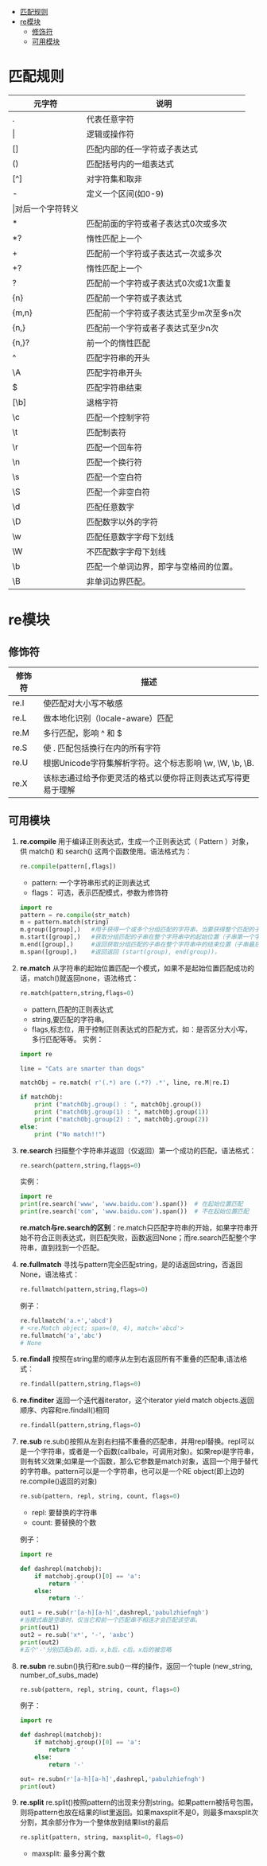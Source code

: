 <!-- TOC -->

- [匹配规则](#匹配规则)
- [re模块](#re模块)
    - [修饰符](#修饰符)
    - [可用模块](#可用模块)

<!-- /TOC -->

# 匹配规则

|元字符|说明|
|--|--|
|.|代表任意字符|
|\||逻辑或操作符|
|[]|匹配内部的任一字符或子表达式|
|()|匹配括号内的一组表达式|
|[^]|对字符集和取非|
|-|定义一个区间(如0-9)|
|\\|对后一个字符转义|
|*|匹配前面的字符或者子表达式0次或多次|
|*?|惰性匹配上一个|
|+|匹配前一个字符或子表达式一次或多次|
|+?|惰性匹配上一个|
|?|匹配前一个字符或子表达式0次或1次重复|
|{n}|匹配前一个字符或子表达式|
|{m,n}|匹配前一个字符或子表达式至少m次至多n次|
|{n,}|匹配前一个字符或者子表达式至少n次|
|{n,}?|前一个的惰性匹配|
|^|匹配字符串的开头|
|\A|匹配字符串开头|
|$|匹配字符串结束|
|[\b]|退格字符|
|\c|匹配一个控制字符|
|\t|匹配制表符|
|\r|匹配一个回车符|
|\n|匹配一个换行符|
|\s|匹配一个空白符|
|\S|匹配一个非空白符|
|\d|匹配任意数字|
|\D|匹配数字以外的字符|
|\w|匹配任意数字字母下划线|
|\W|不匹配数字字母下划线|
|\b|匹配一个单词边界，即字与空格间的位置。|
|\B|非单词边界匹配。|

# re模块

## 修饰符

|修饰符|描述|
|--|--|
|re.I|使匹配对大小写不敏感|
|re.L|做本地化识别（locale-aware）匹配|
|re.M|多行匹配，影响 ^ 和 $|
|re.S|使 . 匹配包括换行在内的所有字符|
|re.U|根据Unicode字符集解析字符。这个标志影响 \w, \W, \b, \B.|
|re.X|该标志通过给予你更灵活的格式以便你将正则表达式写得更易于理解

## 可用模块

1. **re.compile**
    用于编译正则表达式，生成一个正则表达式（ Pattern ）对象，供 match() 和 search() 这两个函数使用。语法格式为：

    ```python
    re.compile(pattern[,flags])
    ```

    - pattern: 一个字符串形式的正则表达式
    - flags： 可选，表示匹配模式，参数为修饰符
    ```python
    import re
    pattern = re.compile(str_match)
    m = pattern.match(string)
    m.group([group],)   #用于获得一个或多个分组匹配的字符串，当要获得整个匹配的子串时，可直接使用 group() 或 group(0)；
    m.start([group],)   #获取分组匹配的子串在整个字符串中的起始位置（子串第一个字符的索引），参数默认值为 0；
    m.end([group],)     #返回获取分组匹配的子串在整个字符串中的结束位置（子串最后一个字符的索引+1），参数默认值为 0；
    m.span([group],)    #返回返回 (start(group), end(group))。
    ```
2. **re.match**
    从字符串的起始位置匹配一个模式，如果不是起始位置匹配成功的话，match()就返回none，语法格式：
    ```python
    re.match(pattern,string,flags=0)
    ```
    - pattern,匹配的正则表达式
    - string,要匹配的字符串。
    - flags,标志位，用于控制正则表达式的匹配方式，如：是否区分大小写，多行匹配等等。
    实例：
    ```python {cmd}
    import re

    line = "Cats are smarter than dogs"

    matchObj = re.match( r'(.*) are (.*?) .*', line, re.M|re.I)

    if matchObj:
        print ("matchObj.group() : ", matchObj.group())
        print ("matchObj.group(1) : ", matchObj.group(1))
        print ("matchObj.group(2) : ", matchObj.group(2))
    else:
        print ("No match!!")
    ```
3. **re.search**
    扫描整个字符串并返回（仅返回）第一个成功的匹配，语法格式：
    ```python
    re.search(pattern,string,flaggs=0)
    ```
    实例：
    ```python {cmd}
    import re
    print(re.search('www', 'www.baidu.com').span())  # 在起始位置匹配
    print(re.search('com', 'www.baidu.com').span())  # 不在起始位置匹配
    ```
    **re.match与re.search的区别**：re.match只匹配字符串的开始，如果字符串开始不符合正则表达式，则匹配失败，函数返回None；而re.search匹配整个字符串，直到找到一个匹配。

4. **re.fullmatch**
    寻找与pattern完全匹配string，是的话返回string，否返回None，语法格式：
    ```python
    re.fullmatch(pattern,string,flags=0)
    ```
    例子：
    ```python
    re.fullmatch('a.+','abcd')
    # <re.Match object; span=(0, 4), match='abcd'>
    re.fullmatch('a','abc')
    # None
    ```
5. **re.findall**
    按照在string里的顺序从左到右返回所有不重叠的匹配串,语法格式：
    ```python
    re.findall(pattern,string,flags=0)
    ```
6. **re.finditer**
    返回一个迭代器iterator，这个iterator yield match objects.返回顺序、内容和re.findall()相同
    ```python
    re.findall(pattern,string,flags=0)
    ```
7. **re.sub**
    re.sub()按照从左到右扫描不重叠的匹配串，并用repl替换。repl可以是一个字符串，或者是一个函数(callbale，可调用对象)。如果repl是字符串，则有转义效果;如果是一个函数，那么它参数是match对象，返回一个用于替代的字符串。pattern可以是一个字符串，也可以是一个RE object(即上边的re.compile()返回的对象) 
    ```python
    re.sub(pattern, repl, string, count, flags=0)
    ```
    - repl: 要替换的字符串
    - count: 要替换的个数

    例子：
    ```python {cmd}
    import re

    def dashrepl(matchobj):
        if matchobj.group()[0] == 'a':
            return ' '
        else:
            return '-'

    out1 = re.sub(r'[a-h][a-h]',dashrepl,'pabulzhiefngh')
    #当模式串是空串时，仅当它和前一个匹配串不相连才会匹配该空串。
    print(out1)
    out2 = re.sub('x*', '-', 'axbc')
    print(out2)  
    #五个'-'分别匹配a前，a后，x,b后，c后。x后的被忽略
    ```
8. **re.subn**
    re.subn()执行和re.sub()一样的操作，返回一个tuple (new_string, number_of_subs_made) 
    ```python
    re.sub(pattern, repl, string, count, flags=0)
    ```
    例子：
    ```python {cmd}
    import re

    def dashrepl(matchobj):
        if matchobj.group()[0] == 'a':
            return ' '
        else:
            return '-'

    out= re.subn(r'[a-h][a-h]',dashrepl,'pabulzhiefngh')
    print(out)
    ```
9. **re.split**
    re.split()按照pattern的出现来分割string。如果pattern被括号包围，则将pattern也放在结果的list里返回。如果maxsplit不是0，则最多maxsplit次分割，其余部分作为一个整体放到结果list的最后 
    ```python
    re.split(pattern, string, maxsplit=0, flags=0)
    ```
    - maxsplit: 最多分离个数
